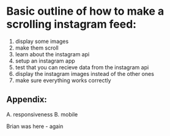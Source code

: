 Basic outline of how to make a scrolling instagram feed:
=====

1. display some images
2. make them scroll
3. learn about the instagram api
4. setup an instagram app
5. test that you can recieve data from the instagram api
6. display the instagram images instead of the other ones
7. make sure everything works correctly

Appendix:
-----

A. responsiveness
B. mobile

Brian was here - again